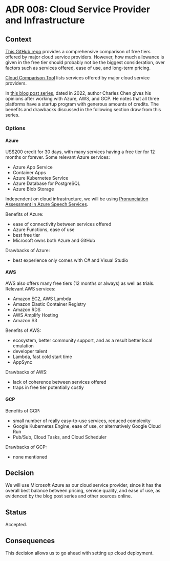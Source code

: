 # ADR 008: Cloud Service Provider and Infrastructure

## Context

[This GitHub repo](https://github.com/cloudcommunity/Cloud-Free-Tier-Comparison) provides a comprehensive comparison of free tiers offered by major cloud service providers. However, how much allowance is given in the free tier should probably not be the biggest consideration, over factors such as services offered, ease of use, and long-term pricing.

[Cloud Comparison Tool](https://cloudcomparisontool.com) lists services offered by major cloud service providers.

In [this blog post series](https://itnext.io/aws-vs-azure-vs-google-cloud-for-saas-startups-part-1-ce2f1b9aa78b), dated in 2022, author Charles Chen gives his opinions after working with Azure, AWS, and GCP. He notes that all three platforms have a startup program with generous amounts of credits. The benefits and drawbacks discussed in the following section draw from this series.

### Options

#### Azure

US$200 credit for 30 days, with many services having a free tier for 12 months or forever. Some relevant Azure services:

- Azure App Service
- Container Apps
- Azure Kubernetes Service
- Azure Database for PostgreSQL
- Azure Blob Storage

Independent on cloud infrastructure, we will be using [Pronunciation Assessment in Azure Speech Services](https://learn.microsoft.com/en-us/azure/ai-services/speech-service/how-to-pronunciation-assessment).

Benefits of Azure:

- ease of connectivity between services offered
- Azure Functions, ease of use
- best free tier
- Microsoft owns both Azure and GitHub

Drawbacks of Azure:

- best experience only comes with C# and Visual Studio

#### AWS

AWS also offers many free tiers (12 months or always) as well as trials. Relevant AWS services:

- Amazon EC2, AWS Lambda
- Amazon Elastic Container Registry
- Amazon RDS
- AWS Amplify Hosting
- Amazon S3

Benefits of AWS:

- ecosystem, better community support, and as a result better local emulation
- developer talent
- Lambda, fast cold start time
- AppSync

Drawbacks of AWS:

- lack of coherence between services offered
- traps in free tier potentially costly

#### GCP

Benefits of GCP:

- small number of really easy-to-use services, reduced complexity
- Google Kubernetes Engine, ease of use, or alternatively Google Cloud Run
- Pub/Sub, Cloud Tasks, and Cloud Scheduler

Drawbacks of GCP:

- none mentioned

## Decision

We will use Microsoft Azure as our cloud service provider, since it has the overall best balance between pricing, service quality, and ease of use, as evidenced by the blog post series and other sources online.

## Status

Accepted.

## Consequences

This decision allows us to go ahead with setting up cloud deployment.